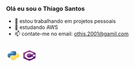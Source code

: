 ### Olá eu sou o Thiago Santos

- 🔭 estou trabalhando em projetos pessoais
- 🌱 estudando AWS
- 📫 contate-me no email: othis.2001@gamil.com

<div style="display: inline_block"><br>
  <img align="center" alt="Rafa-Python" height="30" width="40" src="https://raw.githubusercontent.com/devicons/devicon/master/icons/python/python-original.svg">
  <img align="center" alt="Rafa-Csharp" height="30" width="40" src="https://raw.githubusercontent.com/devicons/devicon/master/icons/csharp/csharp-original.svg">
</div>
  
  ##
